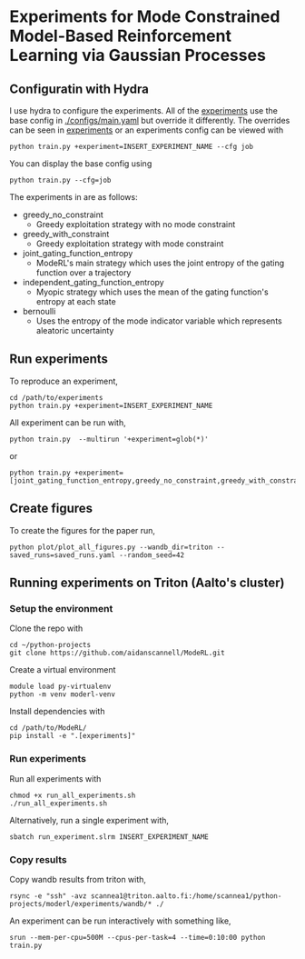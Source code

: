 # Experiments for Mode Constrained Model-Based Reinforcement Learning via Gaussian Processes

## Configuratin with Hydra
I use hydra to configure the experiments. All of the [experiments](./configs/experiment) use the base
config in [./configs/main.yaml](./configs/main.yaml) but override it differently.
The overrides can be seen in [experiments](./configs/experiment) or an experiments config can be viewed with
``` shell
python train.py +experiment=INSERT_EXPERIMENT_NAME --cfg job
```
You can display the base config using
``` shell
python train.py --cfg=job
```
The experiments in [](./configs/experiment) are as follows:
- greedy_no_constraint
    - Greedy exploitation strategy with no mode constraint
- greedy_with_constraint
    - Greedy exploitation strategy with mode constraint
- joint_gating_function_entropy
    - ModeRL's main strategy which uses the joint entropy of the gating function over a trajectory
- independent_gating_function_entropy
    - Myopic strategy which uses the mean of the gating function's entropy at each state
- bernoulli
    - Uses the entropy of the mode indicator variable which represents aleatoric uncertainty

## Run experiments
To reproduce an experiment,
``` shell
cd /path/to/experiments
python train.py +experiment=INSERT_EXPERIMENT_NAME
```
All experiment can be run with,
``` shell
python train.py  --multirun '+experiment=glob(*)'
```
or
``` shell
python train.py +experiment=[joint_gating_function_entropy,greedy_no_constraint,greedy_with_constraint,independent_gating_function_entropy,bernoulli]
```


## Create figures
To create the figures for the paper run,
``` shell
python plot/plot_all_figures.py --wandb_dir=triton --saved_runs=saved_runs.yaml --random_seed=42
```

## Running experiments on Triton (Aalto's cluster)
### Setup the environment
Clone the repo with
``` shell
cd ~/python-projects
git clone https://github.com/aidanscannell/ModeRL.git
```
Create a virtual environment
``` shell
module load py-virtualenv
python -m venv moderl-venv
```
Install dependencies with
``` shell
cd /path/to/ModeRL/
pip install -e ".[experiments]"
```
### Run experiments
Run all experiments with
``` shell
chmod +x run_all_experiments.sh
./run_all_experiments.sh
```
Alternatively, run a single experiment with,
``` shell
sbatch run_experiment.slrm INSERT_EXPERIMENT_NAME
```

### Copy results
Copy wandb results from triton with,
``` shell
rsync -e "ssh" -avz scannea1@triton.aalto.fi:/home/scannea1/python-projects/moderl/experiments/wandb/* ./
```

An experiment can be run interactively with something like,
``` shell
srun --mem-per-cpu=500M --cpus-per-task=4 --time=0:10:00 python train.py
```
